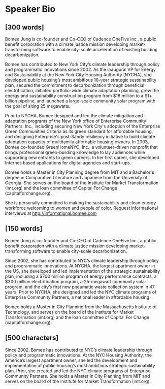 # Speaker Bio

## [300 words]

Bomee Jung is co-founder and Co-CEO of Cadence OneFive Inc., a public benefit corporation with a climate justice mission developing market-transforming software to enable city-scale acceleration of existing building decarbonization.

Bomee has contributed to New York City’s climate leadership through policy and programmatic innovations since 2002. As the inaugural VP for Energy and Sustainability at the New York City Housing Authority (NYCHA), she developed public housing’s most ambitious 10-year strategic sustainability plan, secured the commitment to decarbonization through beneficial electrification, initiated portfolio-wide climate adaptation planning, grew the energy and sustainability construction program from $18 million to a $1+ billion pipeline, and launched a large-scale community solar program with the goal of siting 25 megawatts.

Prior to NYCHA, Bomee designed and led the climate mitigation and adaptation programs of the New York office of  Enterprise Community Partners, Inc., including securing New York City's adoption of the Enterprise Green Communities Criteria as its green standard for affordable housing, and designing Enterprise's post-Sandy resiliency initiative to build climate adaptation capacity of multifamily affordable housing owners. In 2003, Bomee co-founded GreenHomeNYC, Inc., a volunteer-driven nonprofit that brings professional green-building knowledge to lay audiences while supporting new entrants to green careers. In her first career, she developed Internet-based applications for digital agencies and start-ups.

Bomee holds a Master in City Planning degree from MIT and a Bachelor's degree in Comparative Literature and Japanese from the University of Georgia. She serves on the board of the Institute for Market Transformation (imt.org) and the loan committee of Capital For Change (capitalforchange.org).

She is personally committed to making the sustainability and clean energy workforce welcoming to women and people of color. Request informational interviews at http://informational.bomee.com

## [150 words]
Bomee Jung is co-founder and Co-CEO of Cadence OneFive Inc., a public benefit corporation with a climate justice mission developing market-transforming software to enable city-scale decarbonization.

Since 2002, she has contributed to NYC’s climate leadership through policy and programmatic innovations. At NYCHA, the largest apartment owner in the US, she developed and led implementation of the strategic sustainability plan, including a $700 million program of energy performance contracts, a $300 million electrification program, a 25-megawatt community solar program, and the city’s first new pneumatic waste collection system in 47 years. Prior to NYCHA, she designed and led the NYC climate programs of Enterprise Community Partners, a national leader in affordable housing.

Bomee holds a Master in City Planning from the Massachusetts Institute of Technology, and serves on the board of the Institute for Market Transformation (imt.org) and the loan committee of Capital For Change (capitalforchange.org).

## [500 characters]
Since 2002, Bomee has contributed to NYC’s climate leadership through policy and programmatic innovations. At the NYC Housing Authority, the America’s largest apartment owner, she led the development and implementation of public housing’s most ambitious strategic sustainability plan. Prior, she created and led the NYC climate programs of Enterprise Community Partners. She holds a Master in City Planning from MIT and serves on the board of the Institute for Market Transformation (imt.org).
